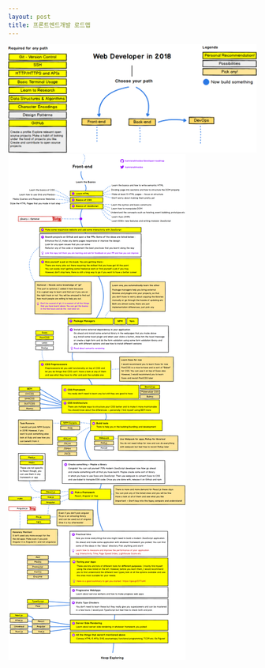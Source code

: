 ```yaml
---
layout: post
title: 프론트엔드개발 로드맵
---
```


![Geometric pattern with fading gradient](/img/lodeMap.png)
![Geometric pattern with fading gradient](/img/frontend-v2.png)

